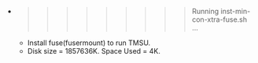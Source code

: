 * >>>>>>>>> Running inst-min-con-xtra-fuse.sh ...
  * Install fuse(fusermount) to run TMSU.
  * Disk size = 1857636K. Space Used = 4K.
